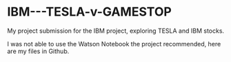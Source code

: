 # IBM---TESLA-v-GAMESTOP
My project submission for the IBM project, exploring TESLA and IBM stocks.

I was not able to use the Watson Notebook the project recommended, here are my files in Github.
